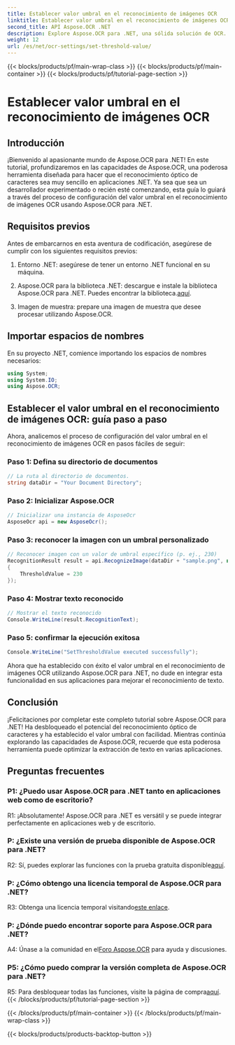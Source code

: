 ```yaml
---
title: Establecer valor umbral en el reconocimiento de imágenes OCR
linktitle: Establecer valor umbral en el reconocimiento de imágenes OCR
second_title: API Aspose.OCR .NET
description: Explore Aspose.OCR para .NET, una sólida solución de OCR. Establezca valores de umbral personalizados sin esfuerzo. Mejore el reconocimiento de texto en sus aplicaciones.
weight: 12
url: /es/net/ocr-settings/set-threshold-value/
---
```


{{< blocks/products/pf/main-wrap-class >}}
{{< blocks/products/pf/main-container >}}
{{< blocks/products/pf/tutorial-page-section >}}

# Establecer valor umbral en el reconocimiento de imágenes OCR

## Introducción

¡Bienvenido al apasionante mundo de Aspose.OCR para .NET! En este tutorial, profundizaremos en las capacidades de Aspose.OCR, una poderosa herramienta diseñada para hacer que el reconocimiento óptico de caracteres sea muy sencillo en aplicaciones .NET. Ya sea que sea un desarrollador experimentado o recién esté comenzando, esta guía lo guiará a través del proceso de configuración del valor umbral en el reconocimiento de imágenes OCR usando Aspose.OCR para .NET.

## Requisitos previos

Antes de embarcarnos en esta aventura de codificación, asegúrese de cumplir con los siguientes requisitos previos:

1. Entorno .NET: asegúrese de tener un entorno .NET funcional en su máquina.

2.  Aspose.OCR para la biblioteca .NET: descargue e instale la biblioteca Aspose.OCR para .NET. Puedes encontrar la biblioteca.[aquí](https://releases.aspose.com/ocr/net/).

3. Imagen de muestra: prepare una imagen de muestra que desee procesar utilizando Aspose.OCR.

## Importar espacios de nombres

En su proyecto .NET, comience importando los espacios de nombres necesarios:

```csharp
using System;
using System.IO;
using Aspose.OCR;
```

## Establecer el valor umbral en el reconocimiento de imágenes OCR: guía paso a paso

Ahora, analicemos el proceso de configuración del valor umbral en el reconocimiento de imágenes OCR en pasos fáciles de seguir:

### Paso 1: Defina su directorio de documentos

```csharp
// La ruta al directorio de documentos.
string dataDir = "Your Document Directory";
```

### Paso 2: Inicializar Aspose.OCR

```csharp
// Inicializar una instancia de AsposeOcr
AsposeOcr api = new AsposeOcr();
```

### Paso 3: reconocer la imagen con un umbral personalizado

```csharp
// Reconocer imagen con un valor de umbral específico (p. ej., 230)
RecognitionResult result = api.RecognizeImage(dataDir + "sample.png", new RecognitionSettings
{
    ThresholdValue = 230
});
```

### Paso 4: Mostrar texto reconocido

```csharp
// Mostrar el texto reconocido
Console.WriteLine(result.RecognitionText);
```

### Paso 5: confirmar la ejecución exitosa

```csharp
Console.WriteLine("SetThresholdValue executed successfully");
```

Ahora que ha establecido con éxito el valor umbral en el reconocimiento de imágenes OCR utilizando Aspose.OCR para .NET, no dude en integrar esta funcionalidad en sus aplicaciones para mejorar el reconocimiento de texto.

## Conclusión

¡Felicitaciones por completar este completo tutorial sobre Aspose.OCR para .NET! Ha desbloqueado el potencial del reconocimiento óptico de caracteres y ha establecido el valor umbral con facilidad. Mientras continúa explorando las capacidades de Aspose.OCR, recuerde que esta poderosa herramienta puede optimizar la extracción de texto en varias aplicaciones.

## Preguntas frecuentes

### P1: ¿Puedo usar Aspose.OCR para .NET tanto en aplicaciones web como de escritorio?

R1: ¡Absolutamente! Aspose.OCR para .NET es versátil y se puede integrar perfectamente en aplicaciones web y de escritorio.

### P: ¿Existe una versión de prueba disponible de Aspose.OCR para .NET?

 R2: Sí, puedes explorar las funciones con la prueba gratuita disponible[aquí](https://releases.aspose.com/).

### P: ¿Cómo obtengo una licencia temporal de Aspose.OCR para .NET?

 R3: Obtenga una licencia temporal visitando[este enlace](https://purchase.aspose.com/temporary-license/).

### P: ¿Dónde puedo encontrar soporte para Aspose.OCR para .NET?

 A4: Únase a la comunidad en el[Foro Aspose.OCR](https://forum.aspose.com/c/ocr/16) para ayuda y discusiones.

### P5: ¿Cómo puedo comprar la versión completa de Aspose.OCR para .NET?

 R5: Para desbloquear todas las funciones, visite la página de compra[aquí](https://purchase.aspose.com/buy).
{{< /blocks/products/pf/tutorial-page-section >}}

{{< /blocks/products/pf/main-container >}}
{{< /blocks/products/pf/main-wrap-class >}}

{{< blocks/products/products-backtop-button >}}
